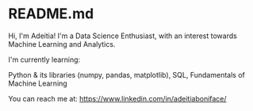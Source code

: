 # README.md
Hi, I'm Adeitia!
I'm a Data Science Enthusiast, with an interest towards Machine Learning and Analytics. 

I'm currently learning:

Python & its libraries (numpy, pandas, matplotlib), SQL, Fundamentals of Machine Learning

You can reach me at:
https://www.linkedin.com/in/adeitiaboniface/

